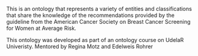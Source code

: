 This is an ontology that represents a variety of entities and classifications that share the knowledge of the recommendations provided by the guideline from the American Cancer Society on Breast Cancer Screening for Women at Average Risk. 

This ontology was developed as part of an ontology course on UdelaR Univeristy. Mentored by Regina Motz and Edelweis Rohrer
